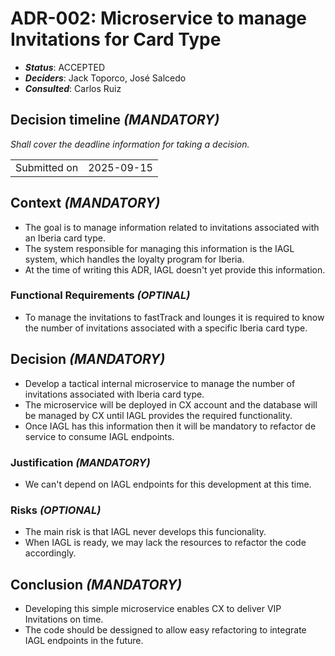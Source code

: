 # ADR-002: Microservice to manage Invitations for Card Type

- ***Status***:  ACCEPTED
- ***Deciders***: Jack Toporco, José Salcedo
- ***Consulted***: Carlos Ruiz

## Decision timeline *(MANDATORY)*

*Shall cover the deadline information for taking a decision.*

|                                         |            |
| --------------------------------------- | ---------- |
| Submitted on                            | 2025-09-15 |

## Context *(MANDATORY)*

- The goal is to manage information related to invitations associated with an Iberia card type.
- The system responsible for managing this information is the IAGL system, which handles the loyalty program for Iberia.
- At the time of writing this ADR, IAGL doesn't yet provide this information.

### Functional Requirements *(OPTINAL)*

- To manage the invitations to fastTrack and lounges it is required to know the number of invitations associated with a specific Iberia card type.

## Decision *(MANDATORY)*

- Develop a tactical internal microservice to manage the number of invitations associated with Iberia card type.
- The microservice will be deployed in CX account and the database will be managed by CX until IAGL provides the required functionality.
- Once IAGL has this information then it will be mandatory to refactor de service to consume IAGL endpoints.

### Justification *(MANDATORY)*

- We can't depend on IAGL endpoints for this development at this time.

### Risks *(OPTIONAL)*

- The main risk is that IAGL never develops this funcionality.
- When IAGL is ready, we may lack the resources to refactor the code accordingly.

## Conclusion *(MANDATORY)*

- Developing this simple microservice enables CX to deliver VIP Invitations on time.
- The code should be dessigned to allow easy refactoring to integrate IAGL endpoints in the future.